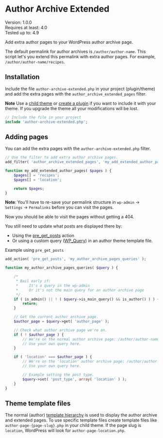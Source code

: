 # Author Archive Extended

Version:           1.0.0  
Requires at least: 4.0  
Tested up to:      4.9  

Add extra author pages to your WordPress author archive page.

The default permalink for author archives is `/author/author-name`. This script let's you extend this permalink with extra author pages. For example, `/author/author-name/recipes`.

## Installation
Include the file `author-archive-extended.php` in your project (plugin/theme) and add the extra pages with the `author_archive_extended_pages` filter.

**Note** Use a [child theme](https://developer.wordpress.org/themes/advanced-topics/child-themes/) or [create a plugin](https://wordpress.org/plugins/pluginception/) if you want to include it with your theme. If you upgrade the theme all your modifications will be lost.

```php
// Include the file in your project
include 'author-archive-extended.php';
```

## Adding pages
You can add the extra pages with the `author-archive-extended.php` filter.

```php
// Use the filter to add extra author archive pages. 
add_filter( 'author_archive_extended_pages', 'my_add_extended_author_pages');

function my_add_extended_author_pages( $pages ) {
	$pages[] = 'recipes';
	$pages[] = 'location';

	return $pages;
}
```

**Note**: You'll have to re-save your permalink structure in `wp-admin` -> `Settings` -> `Permalinks` before you can visit the pages.

Now you should be able to visit the pages without getting a 404.

You still need to update what posts are displayed there by:
* Using the [pre_get_posts](https://developer.wordpress.org/reference/hooks/pre_get_posts/) action
* Or using a custom query ([WP_Query](https://developer.wordpress.org/reference/classes/wp_query/)) in an author theme template file.

Example using `pre_get_posts`

```php
add_action( 'pre_get_posts', 'my_author_archive_pages_queries' );

function my_author_archive_pages_queries( $query ) {

	/*
	 * Bail early if:
	 *     It's a query in the wp-admin
	 *     Or it's not the main query for an author archive page
	 */
	if ( is_admin() || ! ( $query->is_main_query() && is_author() ) ) {
		return;
	}

	// Get the current author archive page.
	$author_page = $query->get( 'author_page' );

	// Check what author archive page we're on.
	if ( ! $author_page ) {
		// We're on the normal author archive page: /author/author-name
		// Use your own query here.
	}

	if ( 'location' === $author_page ) {
		// We're on the 'location' author archive page: /author/author-name/location
		// Use your own query here.

		// Example setting the post type.
		$query->set( 'post_type', array( 'location' ) );
	}
}
```

## Theme template files
The normal (author) [template hierarchy](https://developer.wordpress.org/themes/basics/template-hierarchy/#author-display) is used to display the author archive and 
extended pages. To use specific template files create template files like
`author-page-{page-slug}.php` in your child theme. If the page slug is `location`, WordPress will look for `author-page-location.php`.
